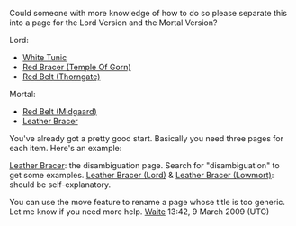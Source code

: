 Could someone with more knowledge of how to do so please separate this
into a page for the Lord Version and the Mortal Version?

Lord:

-   [White Tunic](White_Tunic "wikilink")
-   [Red Bracer (Temple Of
    Gorn)](Red_Bracer_(Temple_Of_Gorn) "wikilink")
-   [Red Belt (Thorngate)](Red_Belt_(Thorngate) "wikilink")

Mortal:

-   [Red Belt (Midgaard)](Red_Belt_(Midgaard) "wikilink")
-   [Leather Bracer](Leather_Bracer "wikilink")

You've already got a pretty good start. Basically you need three pages
for each item. Here's an example:

[Leather Bracer](Leather_Bracer "wikilink"): the disambiguation page.
Search for "disambiguation" to get some examples. [Leather Bracer
(Lord)](Leather_Bracer_(Lord) "wikilink") & [Leather Bracer
(Lowmort)](Leather_Bracer_(Lowmort) "wikilink"): should be
self-explanatory.

You can use the move feature to rename a page whose title is too
generic. Let me know if you need more help.
[Waite](User:Waite.md "wikilink") 13:42, 9 March 2009 (UTC)
